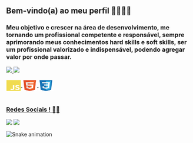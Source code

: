 ## Bem-vindo(a) ao meu perfil 🐱‍👤🐱‍👤

### Meu objetivo e crescer na área de desenvolvimento, me tornando um profissional competente e responsável, sempre aprimorando meus conhecimentos hard skills e soft skills, ser um profissional valorizado e indispensável, podendo agregar valor por onde passar.

 <div>
   <a href="https://github.com/Leandro-Geraldo">
   <img height="180em" src="https://github-readme-stats.vercel.app/api?username=Leandro-Geraldo&show_icons=true&theme=tokyonight&include_all_commits=true&count_private=true"/>
   <img height="180em" src="https://github-readme-stats.vercel.app/api/top-langs/?username=Leandro-Geraldo&layout=compact&langs_count=6&theme=tokyonight"/>

</div>
<div style="display: inline_block"><br>
  <img align="center" alt="Js" height="30" width="40" src="https://raw.githubusercontent.com/devicons/devicon/master/icons/javascript/javascript-plain.svg">
  <img align="center" alt="HTML" height="30" width="40" src="https://raw.githubusercontent.com/devicons/devicon/master/icons/html5/html5-original.svg">
  <img align="center" alt="CSS" height="30" width="40" src="https://raw.githubusercontent.com/devicons/devicon/master/icons/css3/css3-original.svg">
</div>
 
 <br>
 
  ### Redes Sociais ! 🐱‍👤
 
<div> 
  <a href="https://instagram.com/lelebkg" target="_blank"><img src="https://img.shields.io/badge/-Instagram-%23E4405F?style=for-the-badge&logo=instagram&logoColor=white" target="_blank"></a> 
  <a href="https://www.linkedin.com/in/leandro-santos97" target="_blank"><img src="https://img.shields.io/badge/-LinkedIn-%230077B5?style=for-the-badge&logo=linkedin&logoColor=white" target="_blank"></a> 
 
  ![Snake animation](https://github.com/Leandro-Geraldo/Leandro-Geraldo/blob/output/github-contribution-grid-snake.svg)

</div>
